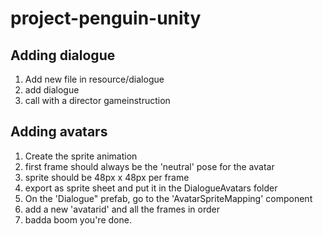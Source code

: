 # project-penguin-unity

## Adding dialogue

1. Add new file in resource/dialogue 
1. add dialogue
1. call with a director gameinstruction 

## Adding avatars

1. Create the sprite animation
2. first frame should always be the 'neutral' pose for the avatar
3. sprite should be 48px x 48px per frame
4. export as sprite sheet and put it in the DialogueAvatars folder
4. On the 'Dialogue" prefab, go to the 'AvatarSpriteMapping' component
5. add a new 'avatarid' and all the frames in order
6. badda boom you're done.